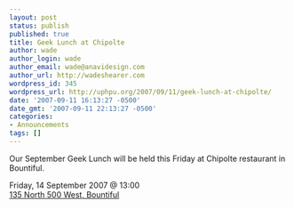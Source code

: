 ```yaml
---
layout: post
status: publish
published: true
title: Geek Lunch at Chipolte
author: wade
author_login: wade
author_email: wade@anavidesign.com
author_url: http://wadeshearer.com
wordpress_id: 345
wordpress_url: http://uphpu.org/2007/09/11/geek-lunch-at-chipolte/
date: '2007-09-11 16:13:27 -0500'
date_gmt: '2007-09-11 22:13:27 -0500'
categories:
- Announcements
tags: []
---
```

<p>Our September Geek Lunch will be held this Friday at Chipolte restaurant in Bountiful.</p>
<p class="information">
Friday, 14 September 2007 @ 13:00<br />
<a href="http://maps.google.com/maps?f=q&amp;hl=en&amp;geocode=&amp;q=chipotle+bountiful,+ut&amp;ie=UTF8&amp;ll=40.881982,-111.878414&amp;spn=0.028877,0.053902&amp;z=15&amp;iwloc=A&amp;om=1">135 North 500 West, Bountiful</a></p>
